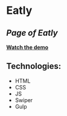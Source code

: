 # Eatly
## _Page of Eatly_

[__Watch the demo__](https://moonsh1nee.github.io/Eatly/)

## Technologies:

- HTML
- CSS
- JS
- Swiper
- Gulp
